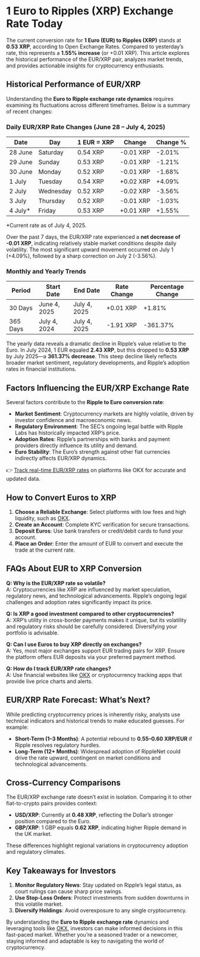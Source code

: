 # 1 Euro to Ripples (XRP) Exchange Rate Today

The current conversion rate for **1 Euro (EUR) to Ripples (XRP)** stands at **0.53 XRP**, according to Open Exchange Rates. Compared to yesterday’s rate, this represents a **1.55% increase** (or +0.01 XRP). This article explores the historical performance of the EUR/XRP pair, analyzes market trends, and provides actionable insights for cryptocurrency enthusiasts.

## Historical Performance of EUR/XRP

Understanding the **Euro to Ripple exchange rate dynamics** requires examining its fluctuations across different timeframes. Below is a summary of recent changes:

### Daily EUR/XRP Rate Changes (June 28 – July 4, 2025)
| Date       | Day       | 1 EUR = XRP | Change   | Change % |
|------------|-----------|-------------|----------|----------|
| 28 June    | Saturday  | 0.54 XRP    | -0.01 XRP| -2.01%   |
| 29 June    | Sunday    | 0.53 XRP    | -0.01 XRP| -1.21%   |
| 30 June    | Monday    | 0.52 XRP    | -0.01 XRP| -1.68%   |
| 1 July     | Tuesday   | 0.54 XRP    | +0.02 XRP| +4.09%   |
| 2 July     | Wednesday | 0.52 XRP    | -0.02 XRP| -3.56%   |
| 3 July     | Thursday  | 0.52 XRP    | -0.01 XRP| -1.03%   |
| 4 July*    | Friday    | 0.53 XRP    | +0.01 XRP| +1.55%   |

*Current rate as of July 4, 2025.

Over the past 7 days, the EUR/XRP rate experienced a **net decrease of -0.01 XRP**, indicating relatively stable market conditions despite daily volatility. The most significant upward movement occurred on July 1 (+4.09%), followed by a sharp correction on July 2 (-3.56%).

### Monthly and Yearly Trends
| Period       | Start Date    | End Date      | Rate Change | Percentage Change |
|--------------|---------------|---------------|-------------|-------------------|
| 30 Days      | June 4, 2025  | July 4, 2025  | +0.01 XRP   | +1.81%            |
| 365 Days     | July 4, 2024  | July 4, 2025  | -1.91 XRP   | -361.37%          |

The yearly data reveals a dramatic decline in Ripple’s value relative to the Euro. In July 2024, 1 EUR equaled **2.43 XRP**, but this dropped to **0.53 XRP** by July 2025—a **361.37% decrease**. This steep decline likely reflects broader market sentiment, regulatory developments, and Ripple’s adoption rates in financial institutions.

## Factors Influencing the EUR/XRP Exchange Rate

Several factors contribute to the **Ripple to Euro conversion rate**:
- **Market Sentiment**: Cryptocurrency markets are highly volatile, driven by investor confidence and macroeconomic news.
- **Regulatory Environment**: The SEC’s ongoing legal battle with Ripple Labs has historically impacted XRP’s price.
- **Adoption Rates**: Ripple’s partnerships with banks and payment providers directly influence its utility and demand.
- **Euro Stability**: The Euro’s strength against other fiat currencies indirectly affects EUR/XRP dynamics.

👉 [Track real-time EUR/XRP rates](https://bit.ly/okx-bonus) on platforms like OKX for accurate and updated data.

## How to Convert Euros to XRP

1. **Choose a Reliable Exchange**: Select platforms with low fees and high liquidity, such as [OKX](https://bit.ly/okx-bonus).
2. **Create an Account**: Complete KYC verification for secure transactions.
3. **Deposit Euros**: Use bank transfers or credit/debit cards to fund your account.
4. **Place an Order**: Enter the amount of EUR to convert and execute the trade at the current rate.

## FAQs About EUR to XRP Conversion

**Q: Why is the EUR/XRP rate so volatile?**  
A: Cryptocurrencies like XRP are influenced by market speculation, regulatory news, and technological advancements. Ripple’s ongoing legal challenges and adoption rates significantly impact its price.

**Q: Is XRP a good investment compared to other cryptocurrencies?**  
A: XRP’s utility in cross-border payments makes it unique, but its volatility and regulatory risks should be carefully considered. Diversifying your portfolio is advisable.

**Q: Can I use Euros to buy XRP directly on exchanges?**  
A: Yes, most major exchanges support EUR trading pairs for XRP. Ensure the platform offers EUR deposits via your preferred payment method.

**Q: How do I track EUR/XRP rate changes?**  
A: Use financial websites like [OKX](https://bit.ly/okx-bonus) or cryptocurrency tracking apps that provide live price charts and alerts.

## EUR/XRP Rate Forecast: What’s Next?

While predicting cryptocurrency prices is inherently risky, analysts use technical indicators and historical trends to make educated guesses. For example:
- **Short-Term (1–3 Months)**: A potential rebound to **0.55–0.60 XRP/EUR** if Ripple resolves regulatory hurdles.
- **Long-Term (12+ Months)**: Widespread adoption of RippleNet could drive the rate upward, contingent on market conditions and technological advancements.

## Cross-Currency Comparisons

The EUR/XRP exchange rate doesn’t exist in isolation. Comparing it to other fiat-to-crypto pairs provides context:
- **USD/XRP**: Currently at **0.48 XRP**, reflecting the Dollar’s stronger position compared to the Euro.
- **GBP/XRP**: 1 GBP equals **0.62 XRP**, indicating higher Ripple demand in the UK market.

These differences highlight regional variations in cryptocurrency adoption and regulatory climates.

## Key Takeaways for Investors

1. **Monitor Regulatory News**: Stay updated on Ripple’s legal status, as court rulings can cause sharp price swings.
2. **Use Stop-Loss Orders**: Protect investments from sudden downturns in this volatile market.
3. **Diversify Holdings**: Avoid overexposure to any single cryptocurrency.

By understanding the **Euro to Ripple exchange rate** dynamics and leveraging tools like [OKX](https://bit.ly/okx-bonus), investors can make informed decisions in this fast-paced market. Whether you’re a seasoned trader or a newcomer, staying informed and adaptable is key to navigating the world of cryptocurrency.
